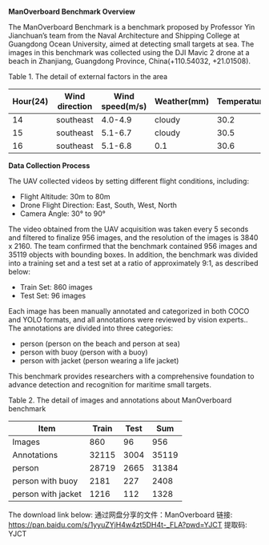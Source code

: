 **ManOverboard Benchmark Overview**

The ManOverboard Benchmark is a benchmark proposed by Professor Yin Jianchuan’s team from the Naval Architecture and Shipping College at Guangdong Ocean University, aimed at detecting small targets at sea. The images in this benchmark was collected using the DJI Mavic 2 drone at a beach in Zhanjiang, Guangdong Province, China(+110.54032, +21.01508). 

Table 1. The detail of external factors in the area

|Hour(24)|Wind direction|Wind speed(m/s)|Weather(mm)|Temperature(℃)|Sea wave(m)|
| - | - | - | - | - | - |
|14|southeast|4\.0-4.9|cloudy|30\.2|0\.41|
|15|southeast|5\.1-6.7|cloudy|30\.5|0\.41|
|16|southeast|5\.1-6.8|0\.1|30\.6|0\.41|

**Data Collection Process**

The UAV collected videos by setting different flight conditions, including:

- Flight Altitude: 30m to 80m
- Drone Flight Direction: East, South, West, North
- Camera Angle: 30° to 90°

The video obtained from the UAV acquisition was taken every 5 seconds and filtered to finalize 956 images, and the resolution of the images is 3840 x 2160. The team confirmed that the benchmark contained 956 images and 35119 objects with bounding boxes. In addition, the benchmark was divided into a training set and a test set at a ratio of approximately 9:1, as described below:

- Train Set: 860 images
- Test Set: 96 images

Each image has been manually annotated and categorized in both COCO and YOLO formats, and all annotations were reviewed by vision experts.. The annotations are divided into three categories:

- person (person on the beach and person at sea)
- person with buoy (person with a buoy)
- person with jacket (person wearing a life jacket)

This benchmark provides researchers with a comprehensive foundation to advance detection and recognition for maritime small targets.

Table 2. The detail of images and annotations about ManOverboard benchmark

|Item|Train|Test|Sum|
| - | - | - | - |
|Images|860|96|956|
|Annotations|32115|3004|35119|
|person|28719|2665|31384|
|person with buoy|2181|227|2408|
|person with jacket|1216|112|1328|

The download link below:
通过网盘分享的文件：ManOverboard
链接: https://pan.baidu.com/s/1yyuZYjH4w4zt5DH4t-_FLA?pwd=YJCT 提取码: YJCT



